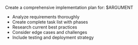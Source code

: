 Create a comprehensive implementation plan for: $ARGUMENT
- Analyze requirements thoroughly
- Create complete task list with phases
- Research current best practices
- Consider edge cases and challenges
- Include testing and deployment strategy